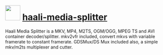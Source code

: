 ﻿# <img src="https://cdn.rawgit.com/chocolatey/chocolatey-coreteampackages/edba4a5849ff756e767cba86641bea97ff5721fe/icons/haali-media-splitter.svg" width="48" height="48"/> [haali-media-splitter](https://chocolatey.org/packages/haali-media-splitter)


Haali Media Splitter is a MKV, MP4, M2TS, OGM/OGG, MPEG TS and AVI container decoder/splitter. mkv2vfr included, convert mkvs with variable framerate to constant framerate. GDSMux/DS Mux included also, a simple mkv/m2ts multiplexer and cutter.

